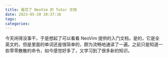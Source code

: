 ```yaml
---
title: 看完了 NeoVim 的 Tutor 文档
date: 2023-05-20 20:37:16
tags:
categories:
---
```


今天闲得没事干，于是想起了可以看看 NeoVim 提供的入门文档，是的，它是全英文的，但是里面的单词还是很简单的，颇为流畅地通读了一遍。之前只是知道一些零零散散的命令，如今感觉好多了，又学习到了很多新的知识。
